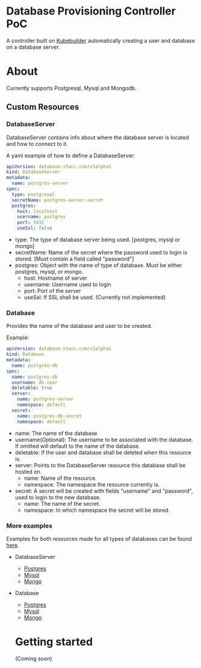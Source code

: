 # Database Provisioning Controller PoC
A controller built on [Kubebuilder](https://github.com/kubernetes-sigs/kubebuilder) automatically creating a user and database on a database server.

# About
Currently supports Postgresql, Mysql and Mongodb.
## Custom Resources
### DatabaseServer
DatabaseServer contains info about where the database server is located and how to connect to it.

A yaml example of how to define a DatabaseServer:
```YAML
apiVersion: database.stacc.com/v1alpha1
kind: DatabaseServer
metadata:
  name: postgres-server
spec:
  type: postgresql
  secretName: postgres-server-secret
  postgres:
    host: localhost
    username: postgres
    port: 5432
    useSsl: false

```
- type: The type of database server being used. [postgres, mysql or mongo]
- secretName: Name of the secret where the password used to login is stored. [Must contain a field called "password"]
- postgres: Object with the name of type of database. Must be either postgres, mysql, or mongo.
  - host: Hostname of server
  - username: Username used to login
  - port: Port of the server
  - useSsl: If SSL shall be used. (Currently not implemented)

### Database
Provides the name of the database and user to be created.

Example:
```YAML
apiVersion: database.stacc.com/v1alpha1
kind: Database
metadata:
  name: postgres-db
spec:
  name: postgres-db
  username: db-user
  deletable: true
  server:
    name: postgres-server
    namespace: default
  secret:
    name: postgres-db-secret
    namespace: default

```
- name: The name of the database
- username(Optional): The username to be associated with the database. If omitted will default to the name of the database.
- deletable: If the user and database shall be deleted when this resource is.
- server: Points to the DatabaseServer resource this database shall be hosted on.
  - name: Name of the resource.
  - namespace: The namespace the resource currently is.
- secret: A secret will be created with fields "username" and "password", used to login to the new database.
  - name: The name of the secret.
  - namespace: In which namespace the secret will be stored.
  
### More examples
Examples for both resources made for all types of databases can be found [here](https://github.com/AuStien/database-provisioning-controller-poc/tree/main/config/samples).
- DatabaseServer
  - [Postgres](https://github.com/AuStien/database-provisioning-controller-poc/blob/main/config/samples/database_v1alpha1_databaseserver_postgres.yaml)
  - [Mysql](https://github.com/AuStien/database-provisioning-controller-poc/blob/main/config/samples/database_v1alpha1_databaseserver_mysql.yaml)
  - [Mongo](https://github.com/AuStien/database-provisioning-controller-poc/blob/main/config/samples/database_v1alpha1_databaseserver_mongo.yaml)
- Database
  - [Postgres](https://github.com/AuStien/database-provisioning-controller-poc/blob/main/config/samples/database_v1alpha1_database_postgres.yaml)
  - [Mysql](https://github.com/AuStien/database-provisioning-controller-poc/blob/main/config/samples/database_v1alpha1_database_mysql.yaml)
  - [Mongo](https://github.com/AuStien/database-provisioning-controller-poc/blob/main/config/samples/database_v1alpha1_database_mongo.yaml)
  
  # Getting started
  (Coming soon)
